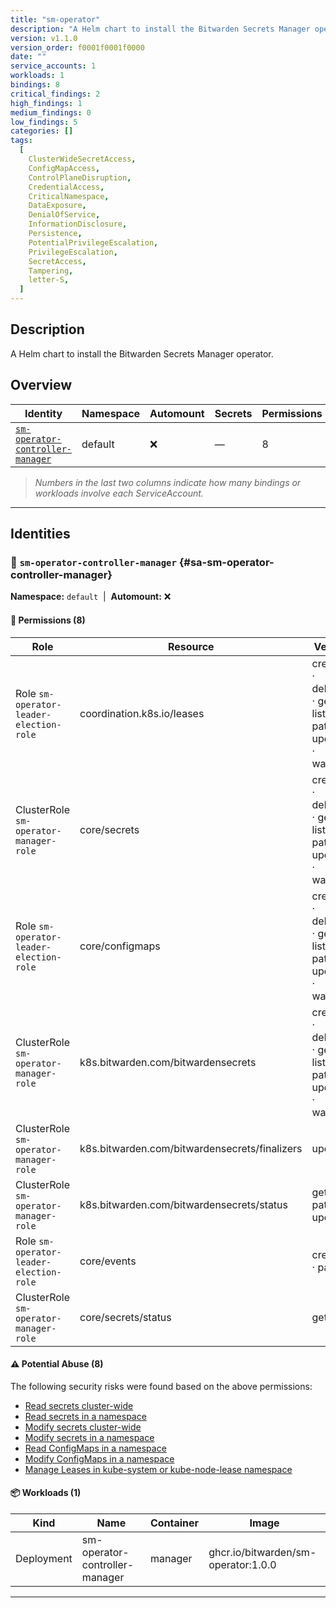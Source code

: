 ```yaml
---
title: "sm-operator"
description: "A Helm chart to install the Bitwarden Secrets Manager operator."
version: v1.1.0
version_order: f0001f0001f0000
date: ""
service_accounts: 1
workloads: 1
bindings: 8
critical_findings: 2
high_findings: 1
medium_findings: 0
low_findings: 5
categories: []
tags:
  [
    ClusterWideSecretAccess,
    ConfigMapAccess,
    ControlPlaneDisruption,
    CredentialAccess,
    CriticalNamespace,
    DataExposure,
    DenialOfService,
    InformationDisclosure,
    Persistence,
    PotentialPrivilegeEscalation,
    PrivilegeEscalation,
    SecretAccess,
    Tampering,
    letter-S,
  ]
---
```


## Description

A Helm chart to install the Bitwarden Secrets Manager operator.

## Overview

| Identity                                                               | Namespace | Automount | Secrets | Permissions | Workloads | Risk                    |
| ---------------------------------------------------------------------- | --------- | --------- | ------- | ----------- | --------- | ----------------------- |
| [`sm-operator-controller-manager`](#sa-sm-operator-controller-manager) | default   | ❌        | —       | 8           | 1         | {{< risk "Critical" >}} |

> _Numbers in the last two columns indicate how many bindings or workloads involve each ServiceAccount._

---

## Identities

### 🤖 `sm-operator-controller-manager` {#sa-sm-operator-controller-manager}

**Namespace:** `default`  |  **Automount:** ❌

#### 🔑 Permissions (8)

| Role                                    | Resource                                      | Verbs                                                 | Risk                  | Tags                                                                                                                                                                    |
| --------------------------------------- | --------------------------------------------- | ----------------------------------------------------- | --------------------- | ----------------------------------------------------------------------------------------------------------------------------------------------------------------------- |
| Role `sm-operator-leader-election-role` | coordination.k8s.io/leases                    | create · delete · get · list · patch · update · watch | {{< risk Critical >}} | {{< tag "ControlPlaneDisruption" >}} {{< tag "CriticalNamespace" >}} {{< tag "DenialOfService" >}} {{< tag "Tampering" >}}                                              |
| ClusterRole `sm-operator-manager-role`  | core/secrets                                  | create · delete · get · list · patch · update · watch | {{< risk Critical >}} | {{< tag "ClusterWideSecretAccess" >}} {{< tag "CredentialAccess" >}} {{< tag "DataExposure" >}} {{< tag "InformationDisclosure" >}} {{< tag "Persistence" >}} (+4 more) |
| Role `sm-operator-leader-election-role` | core/configmaps                               | create · delete · get · list · patch · update · watch | {{< risk High >}}     | {{< tag "ConfigMapAccess" >}} {{< tag "DataExposure" >}} {{< tag "InformationDisclosure" >}} {{< tag "PotentialPrivilegeEscalation" >}} {{< tag "Tampering" >}}         |
| ClusterRole `sm-operator-manager-role`  | k8s.bitwarden.com/bitwardensecrets            | create · delete · get · list · patch · update · watch | {{< risk Low >}}      |                                                                                                                                                                         |
| ClusterRole `sm-operator-manager-role`  | k8s.bitwarden.com/bitwardensecrets/finalizers | update                                                | {{< risk Low >}}      |                                                                                                                                                                         |
| ClusterRole `sm-operator-manager-role`  | k8s.bitwarden.com/bitwardensecrets/status     | get · patch · update                                  | {{< risk Low >}}      |                                                                                                                                                                         |
| Role `sm-operator-leader-election-role` | core/events                                   | create · patch                                        | {{< risk Low >}}      |                                                                                                                                                                         |
| ClusterRole `sm-operator-manager-role`  | core/secrets/status                           | get                                                   | {{< risk Low >}}      |                                                                                                                                                                         |

#### ⚠️ Potential Abuse (8)

The following security risks were found based on the above permissions:

- [Read secrets cluster-wide](/rules/1010)
- [Read secrets in a namespace](/rules/1011)
- [Modify secrets cluster-wide](/rules/1012)
- [Modify secrets in a namespace](/rules/1013)
- [Read ConfigMaps in a namespace](/rules/1023)
- [Modify ConfigMaps in a namespace](/rules/1025)
- [Manage Leases in kube-system or kube-node-lease namespace](/rules/1081)

#### 📦 Workloads (1)

| Kind       | Name                           | Container | Image                               |
| ---------- | ------------------------------ | --------- | ----------------------------------- |
| Deployment | sm-operator-controller-manager | manager   | ghcr.io/bitwarden/sm-operator:1.0.0 |

---

